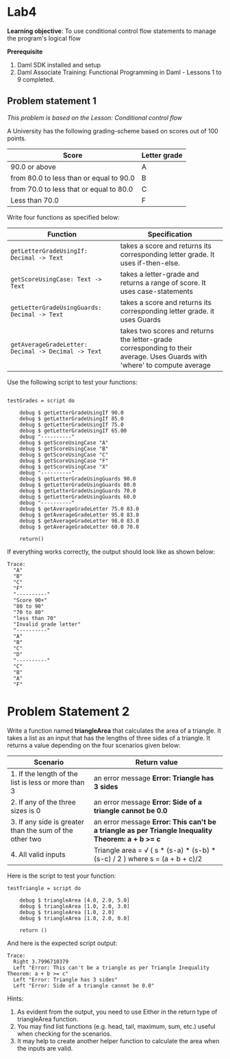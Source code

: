 # Lab4 

**Learning objective**: To use conditional control flow statements to manage the program's logical flow

**Prerequisite**
1. Daml SDK installed and setup
2. Daml Associate Training: Functional Programming in Daml - Lessons 1 to 9 completed.

## Problem statement 1
*This problem is based on the Lesson: Conditional control flow*

A University has the following grading-scheme based on scores out of 100 points. 

| Score            | Letter grade |
|------------------|------------- |
| 90.0 or above      | A            |
| from 80.0 to less than or equal to 90.0         | B            |
| from 70.0 to less that or equal to 80.0         | C            |
| Less than 70.0     | F            |


Write four functions as specified below:


| Function            | Specification |
|------------------|------------- |
| ``` getLetterGradeUsingIf: Decimal -> Text ```| takes a score and returns its corresponding letter grade. It uses if-then-else.            |
| ```getScoreUsingCase: Text -> Text```         | takes a letter-grade and returns a range of score. It uses case-statements            |
| ```getLetterGradeUsingGuards: Decimal -> Text``` | takes a score and returns its corresponding letter grade. it uses Guards            |
| ```getAverageGradeLetter: Decimal -> Decimal -> Text```     | takes two scores and returns the letter-grade corresponding to their average. Uses Guards with 'where' to compute average            |


Use the following script to test your functions: 
```

testGrades = script do 
    
    debug $ getLetterGradeUsingIf 90.0
    debug $ getLetterGradeUsingIf 85.0
    debug $ getLetterGradeUsingIf 75.0
    debug $ getLetterGradeUsingIf 65.00
    debug "----------"
    debug $ getScoreUsingCase "A"
    debug $ getScoreUsingCase "B"
    debug $ getScoreUsingCase "C"
    debug $ getScoreUsingCase "F"
    debug $ getScoreUsingCase "X"
    debug "----------"
    debug $ getLetterGradeUsingGuards 90.0
    debug $ getLetterGradeUsingGuards 80.0
    debug $ getLetterGradeUsingGuards 70.0
    debug $ getLetterGradeUsingGuards 60.0
    debug "----------"
    debug $ getAverageGradeLetter 75.0 83.0
    debug $ getAverageGradeLetter 95.0 83.0
    debug $ getAverageGradeLetter 98.0 83.0
    debug $ getAverageGradeLetter 60.0 70.0

    return()
```

If everything works correctly, the output should look like as shown below: 

```
Trace: 
  "A"
  "B"
  "C"
  "F"
  "----------"
  "Score 90+"
  "80 to 90"
  "70 to 80"
  "less than 70"
  "Invalid grade letter"
  "----------"
  "A"
  "B"
  "C"
  "D"
  "----------"
  "C"
  "B"
  "A"
  "F"
```
# Problem Statement 2

Write a function named **triangleArea** that calculates the area of a triangle. It takes a list as an input that has the lengths of three sides of a triangle. It returns a value depending on the four scenarios given below:

| Scenario            | Return value |
|------------------|------------- |
| 1. If the length of the list is less or more than 3      | an error message **Error: Triangle has 3 sides**            |
| 2. If any of the three sizes is 0         | an error message **Error: Side of a triangle cannot be 0.0**            |
| 3. If any side is greater than the sum of the other two         | an error message **Error: This can't be a triangle as per Triangle Inequality Theorem: a + b >= c**            |
| 4. All valid inputs     | Triangle area =   &Sqrt; ( s * (s-a)  * (s-b) * (s-c) / 2 )     where s = (a + b + c)/2   |


Here is the script to test your function:

```
testTriangle = script do 

    debug $ triangleArea [4.0, 2.0, 5.0]
    debug $ triangleArea [1.0, 2.0, 3.0]
    debug $ triangleArea [1.0, 2.0]
    debug $ triangleArea [1.0, 2.0, 0.0]

    return ()
```
And here is the expected script output:

```
Trace: 
  Right 3.7996710379
  Left "Error: This can't be a triangle as per Triangle Inequality Theorem: a + b >= c"
  Left "Error: Triangle has 3 sides"
  Left "Error: Side of a triangle cannot be 0.0"
```

Hints: 
1. As evident from the output, you need to use Either in the return type of triangleArea function.
2. You may find list functions (e.g. head, tail, maximum, sum, etc.) useful when checking for the scenarios.
3. It may help to create another helper function to calculate the area when the inputs are valid. 





